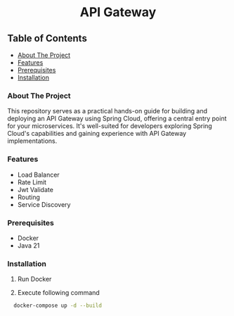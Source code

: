 <h1 align="center" id="title">API Gateway</h1>

[//]: # (<p id="description">This project sets up an API Gateway using Spring Cloud providing a unified entry point for microservices.</p>)

## Table of Contents

* [About The Project](#about-the-project)
* [Features](#features)
* [Prerequisites](#prerequisites)
* [Installation](#installation)

### About The Project

This repository serves as a practical hands-on guide for building and deploying an API Gateway using Spring Cloud,
offering a central entry point for your microservices. It's well-suited for developers exploring Spring Cloud's
capabilities and gaining experience with API Gateway implementations.

### Features

* Load Balancer
* Rate Limit
* Jwt Validate
* Routing
* Service Discovery

### Prerequisites

* Docker
* Java 21

### Installation

1. Run Docker

2. Execute following command<br>

```sh
  docker-compose up -d --build
```